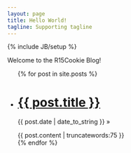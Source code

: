 ```yaml
---
layout: page
title: Hello World!
tagline: Supporting tagline
---
```

{% include JB/setup %}

Welcome to the R15Cookie Blog!

<ul class="posts">
  {% for post in site.posts %}
    <li><h1><a href="{{ BASE_PATH }}{{ post.url }}">{{ post.title }}</a></h1>
    <p><span>{{ post.date | date_to_string }}</span> &raquo;</p>
    {{ post.content | truncatewords:75 }}
    </li>
  {% endfor %}
</ul>

